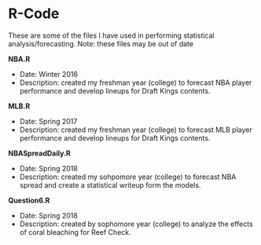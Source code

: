 # R-Code
These are some of the files I have used in performing statistical analysis/forecasting.
Note: these files may be out of date

**NBA.R**
- Date: Winter 2016
- Description: created my freshman year (college) to forecast NBA player performance and develop lineups for Draft Kings contents.

**MLB.R**
- Date: Spring 2017
- Description: created my freshman year (college) to forecast MLB player performance and develop lineups for Draft Kings contents.

**NBASpreadDaily.R**
- Date: Spring 2018
- Description: created my sohpomore year (college) to forecast NBA spread and create a statistical writeup form the models.

**Question6.R**
- Date: Spring 2018
- Description: created by sophomore year (college) to analyze the effects of coral bleaching for Reef Check. 



